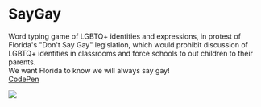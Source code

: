 <h1> SayGay </h1>
<p> Word typing game of LGBTQ+ identities and expressions, in protest of Florida's "Don't Say Gay" legislation, which would prohibit discussion of LGBTQ+ identities in classrooms and force schools to out children to their parents. </br> We want Florida to know we will always say gay! </br>
<a href = "https://codepen.io/supermarsgalaxy/pen/OJzNRBm" target=_blank> CodePen </a>
</p>
<img url src="https://user-images.githubusercontent.com/98436419/159596755-a0a0d652-963f-46db-b338-f39a2ff5ad05.png">

